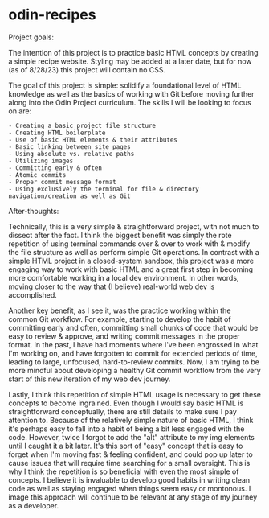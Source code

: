 # odin-recipes

Project goals:

The intention of this project is to practice basic HTML concepts by creating a simple recipe website. Styling may be added at a later date, but for now (as of 8/28/23) this project will contain no CSS.

The goal of this project is simple: solidify a foundational level of HTML knowledge as well as the basics of working with Git before moving further along into the Odin Project curriculum. The skills I will be looking to focus on are:

    - Creating a basic project file structure
    - Creating HTML boilerplate
    - Use of basic HTML elements & their attributes
    - Basic linking between site pages
    - Using absolute vs. relative paths
    - Utilizing images
    - Committing early & often
    - Atomic commits
    - Proper commit message format
    - Using exclusively the terminal for file & directory navigation/creation as well as Git


After-thoughts:

Technically, this is a very simple & straightforward project, with not much to dissect after the fact. I think the biggest benefit was simply the rote repetition of using terminal commands over & over to work with & modify the file structure as well as perform simple Git operations. In contrast with a simple HTML project in a closed-system sandbox, this project was a more engaging way to work with basic HTML and a great first step in becoming more comfortable working in a local dev environment. In other words, moving closer to the way that (I believe) real-world web dev is accomplished.

Another key benefit, as I see it, was the practice working within the common Git workflow. For example, starting to develop the habit of committing early and often, committing small chunks of code that would be easy to review & approve, and writing commit messages in the proper format. In the past, I have had moments where I've been engrossed in what I'm working on, and have forgotten to commit for extended periods of time, leading to large, unfocused, hard-to-review commits. Now, I am trying to be more mindful about developing a healthy Git commit workflow from the very start of this new iteration of my web dev journey.

Lastly, I think this repetition of simple HTML usage is necessary to get these concepts to become ingrained. Even though I would say basic HTML is straightforward conceptually, there are still details to make sure I pay attention to. Because of the relatively simple nature of basic HTML, I think it's perhaps easy to fall into a habit of being a bit less engaged with the code. However, twice I forgot to add the "alt" attribute to my img elements until I caught it a bit later. It's this sort of "easy" concept that is easy to forget when I'm moving fast & feeling confident, and could pop up later to cause issues that will require time searching for a small oversight. This is why I think the repetition is so beneficial with even the most simple of concepts. I believe it is invaluable to develop good habits in writing clean code as well as staying engaged when things seem easy or montonous. I image this approach will continue to be relevant at any stage of my journey as a developer.